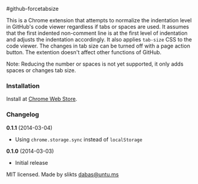 #github-forcetabsize

This is a Chrome extension that attempts to normalize the indentation level 
in GitHub's code viewer regardless if tabs or spaces are used.
It assumes that the first indented non-comment line is at the first level of
indentation and adjusts the indentation accordingly. It also applies `tab-size`
CSS to the code viewer. The changes in tab size can be turned off with a page
action button. The extention doesn't affect other functions of GitHub.

Note: Reducing the number or spaces is not yet supported, it only adds spaces
or changes tab size.

### Installation

Install at [Chrome Web Store](https://chrome.google.com/webstore/detail/github-forcetabsize/djgjbkiceplcmddchilbonmgmfdjbafc).

### Changelog

**0.1.1** (2014-03-04)

 * Using `chrome.storage.sync` instead of `localStorage`

**0.1.0** (2014-03-03)

 * Initial release

MIT licensed. Made by slikts <dabas@untu.ms>
